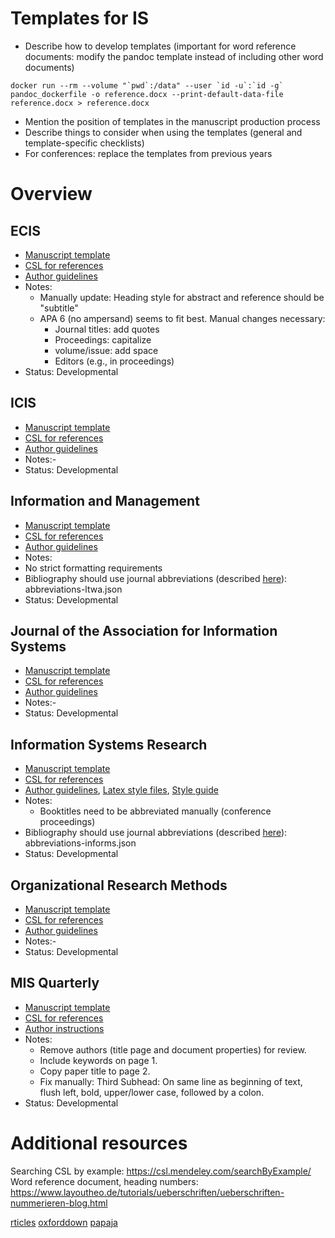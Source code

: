 # Templates for IS

-   Describe how to develop templates (important for word reference documents: modify the pandoc template instead of including other word documents)
```
docker run --rm --volume "`pwd`:/data" --user `id -u`:`id -g` pandoc_dockerfile -o reference.docx --print-default-data-file reference.docx > reference.docx
```
-   Mention the position of templates in the manuscript production process
-   Describe things to consider when using the templates (general and template-specific checklists)
-   For conferences: replace the templates from previous years

# Overview

## ECIS

-   [Manuscript template](ECIS2021.docx)
-   [CSL for references](...)
-   [Author guidelines](styles/apa-6th-edition-no-ampersand.csl)
-   Notes:
    - Manually update: Heading style for abstract and reference should be "subtitle"
    - APA 6 (no ampersand) seems to fit best. Manual changes necessary:
      - Journal titles: add quotes
      - Proceedings: capitalize
      - volume/issue: add space
      - Editors (e.g., in proceedings)
-   Status: Developmental

## ICIS

-   [Manuscript template](todo)
-   [CSL for references](...)
-   [Author guidelines](...)
-   Notes:-
-   Status: Developmental

## Information and Management

-   [Manuscript template](APA-7.docx)
-   [CSL for references](styles/elsevier-with-titles.csl)
-   [Author guidelines](https://www.elsevier.com/journals/information-and-management/0378-7206/guide-for-authors)
-   Notes:
  - No strict formatting requirements
  - Bibliography should use journal abbreviations (described [here](bibliography-journal-abbreviations.md)): abbreviations-ltwa.json
-   Status: Developmental

## Journal of the Association for Information Systems

-   [Manuscript template](APA-7.docx)
-   [CSL for references](...)
-   [Author guidelines](https://aisel.aisnet.org/jais/authorinfo.html)
-   Notes:-
-   Status: Developmental

## Information Systems Research

-   [Manuscript template](ISR.docx)
-   [CSL for references](styles/institute-for-operations-research-and-the-management-sciences.csl)
-   [Author guidelines](https://pubsonline.informs.org/page/isre/submission-guidelines), [Latex style files](https://pubsonline.informs.org/authorportal/latex-style-files), [Style guide](https://pubsonline.informs.org/pb-assets/INFORMS_style_guide-1.6-1574695301483.pdf)
-   Notes:
    - Booktitles need to be abbreviated manually (conference proceedings)
-   Bibliography should use journal abbreviations (described [here](bibliography-journal-abbreviations.md)): abbreviations-informs.json
-   Status: Developmental

## Organizational Research Methods

-   [Manuscript template](APA-7.docx)
-   [CSL for references](styles/apa-6th-edition.csl)
-   [Author guidelines](https://journals.sagepub.com/author-instructions/ORM)
-   Notes:-
-   Status: Developmental

## MIS Quarterly

-   [Manuscript template](MISQ.docx)
-   [CSL for references](styles/mis-quarterly.csl)
-   [Author instructions](https://misq.org/instructions/)
-   Notes:
    - Remove authors (title page and document properties) for review.
    - Include keywords on page 1.
    - Copy paper title to page 2.
    - Fix manually: Third Subhead: On same line as beginning of text, flush left, bold, upper/lower case, followed by a colon.
-   Status: Developmental



# Additional resources

Searching CSL by example: https://csl.mendeley.com/searchByExample/
Word reference document, heading numbers: https://www.layoutheo.de/tutorials/ueberschriften/ueberschriften-nummerieren-blog.html

[rticles](https://github.com/rstudio/rticles)
[oxforddown](https://github.com/ulyngs/oxforddown)
[papaja](https://github.com/crsh/papaja)

